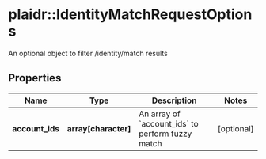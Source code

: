# plaidr::IdentityMatchRequestOptions

An optional object to filter /identity/match results

## Properties
Name | Type | Description | Notes
------------ | ------------- | ------------- | -------------
**account_ids** | **array[character]** | An array of &#x60;account_ids&#x60; to perform fuzzy match | [optional] 


